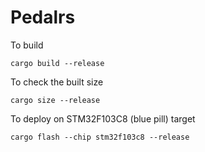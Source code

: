 # Pedalrs

To build

```shell
cargo build --release
```

To check the built size

```shell
cargo size --release
```

To deploy on STM32F103C8 (blue pill) target

```shell
cargo flash --chip stm32f103c8 --release
```

